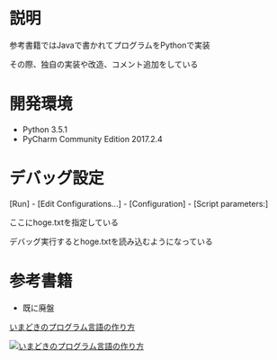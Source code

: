 # 説明

参考書籍ではJavaで書かれてプログラムをPythonで実装

その際、独自の実装や改造、コメント追加をしている

# 開発環境

- Python 3.5.1
- PyCharm Community Edition 2017.2.4

# デバッグ設定

[Run] - [Edit Configurations...] - [Configuration] - [Script parameters:]

ここにhoge.txtを指定している

デバッグ実行するとhoge.txtを読み込むようになっている


# 参考書籍

- 既に廃盤

[いまどきのプログラム言語の作り方](https://amzn.to/2kOka0V)

[![いまどきのプログラム言語の作り方](https://images-na.ssl-images-amazon.com/images/I/5128DXQFB0L._SX386_BO1,204,203,200_.jpg)](https://amzn.to/2kOka0V)


